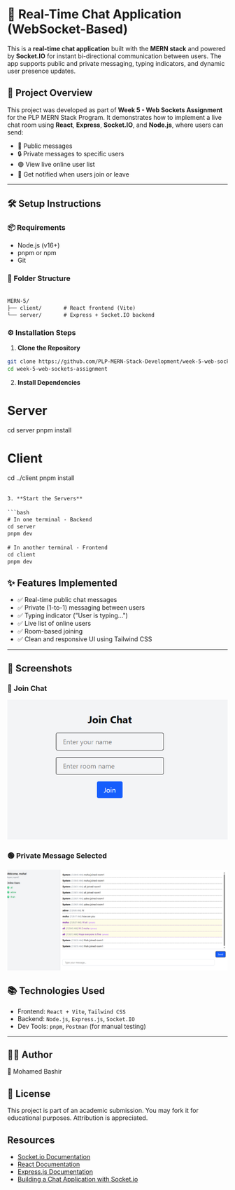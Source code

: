 # 💬 Real-Time Chat Application (WebSocket-Based)

This is a **real-time chat application** built with the **MERN stack** and powered by **Socket.IO** for instant bi-directional communication between users. The app supports public and private messaging, typing indicators, and dynamic user presence updates.

## 🚀 Project Overview

This project was developed as part of **Week 5 - Web Sockets Assignment** for the PLP MERN Stack Program. It demonstrates how to implement a live chat room using **React**, **Express**, **Socket.IO**, and **Node.js**, where users can send:
- 💬 Public messages
- 🔒 Private messages to specific users
- 🟢 View live online user list
- 🚪 Get notified when users join or leave

---

## 🛠️ Setup Instructions

### 📦 Requirements
- Node.js (v16+)
- pnpm or npm
- Git

### 📁 Folder Structure

```

MERN-5/
├── client/       # React frontend (Vite)
└── server/       # Express + Socket.IO backend

````

### ⚙️ Installation Steps

1. **Clone the Repository**

```bash
git clone https://github.com/PLP-MERN-Stack-Development/week-5-web-sockets-assignment-CelsusK.git
cd week-5-web-sockets-assignment
````

2. **Install Dependencies**

# Server
cd server
pnpm install

# Client
cd ../client
pnpm install
```

3. **Start the Servers**

```bash
# In one terminal - Backend
cd server
pnpm dev

# In another terminal - Frontend
cd client
pnpm dev
```


## ✨ Features Implemented

* ✅ Real-time public chat messages
* ✅ Private (1-to-1) messaging between users
* ✅ Typing indicator ("User is typing...")
* ✅ Live list of online users
* ✅ Room-based joining
* ✅ Clean and responsive UI using Tailwind CSS

---

## 📸 Screenshots

### 🔵 Join Chat

![Join Chat](./screenshots/Screenshot%202025-07-15%20073128.png)

### 🟢 Private Message Selected

![Chats](./screenshots/Screenshot%202025-07-15%20073424.png)



## 📚 Technologies Used

* Frontend: `React + Vite`, `Tailwind CSS`
* Backend: `Node.js`, `Express.js`, `Socket.IO`
* Dev Tools: `pnpm`, `Postman` (for manual testing)

---

## 🧑‍💻 Author

👤 Mohamed Bashir


## 📝 License

This project is part of an academic submission. You may fork it for educational purposes. Attribution is appreciated.


## Resources

- [Socket.io Documentation](https://socket.io/docs/v4/)
- [React Documentation](https://react.dev/)
- [Express.js Documentation](https://expressjs.com/)
- [Building a Chat Application with Socket.io](https://socket.io/get-started/chat) 
